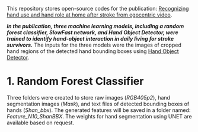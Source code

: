 This repository stores open-source codes for the publication: [Recognizing hand use and hand role at home after stroke from egocentric video](https://journals.plos.org/digitalhealth/article?id=10.1371/journal.pdig.0000361).

***In the publication, three machine learning models, including a random forest classifier, SlowFast network, and Hand Object Detector, were trained to identify hand-object interaction in daily living for stroke survivors.***
The inputs for the three models were the images of cropped hand regions of the detected hand bounding boxes using [Hand Object Detector](https://github.com/ddshan/hand_object_detector). 

# 1. Random Forest Classifier

Three folders were created to store raw images (_RGB405p2_), hand segmentation images (_Mask_), and text files of detected bounding boxes of hands (_Shan_bbx_).
The generated features will be saved in a folder named: _Feature_N10_ShanBBX_.
The weights for hand segmentation using UNET are available based on request.
